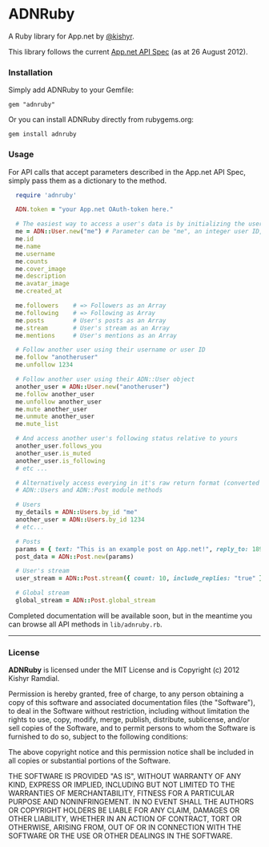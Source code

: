 ADNRuby
=======

A Ruby library for App.net by [@kishyr](https://alpha.app.net/kishyr). 

This library follows the current [App.net API Spec](https://github.com/appdotnet/api-spec) (as at 26 August 2012).  

### Installation

Simply add ADNRuby to your Gemfile:

`gem "adnruby"`

Or you can install ADNRuby directly from rubygems.org:

`gem install adnruby`


### Usage
For API calls that accept parameters described in the App.net API Spec, simply pass them as a dictionary to the method.  

```ruby
  require 'adnruby'

  ADN.token = "your App.net OAuth-token here."

  # The easiest way to access a user's data is by initializing the user as an object
  me = ADN::User.new("me") # Parameter can be "me", an integer user ID, or a username.
  me.id
  me.name
  me.username
  me.counts
  me.cover_image
  me.description
  me.avatar_image
  me.created_at

  me.followers    # => Followers as an Array
  me.following    # => Following as Array
  me.posts        # User's posts as an Array
  me.stream       # User's stream as an Array
  me.mentions     # User's mentions as an Array

  # Follow another user using their username or user ID
  me.follow "anotheruser"  
  me.unfollow 1234

  # Follow another user using their ADN::User object
  another_user = ADN::User.new("anotheruser")
  me.follow another_user
  me.unfollow another_user
  me.mute another_user
  me.unmute another_user
  me.mute_list

  # And access another user's following status relative to yours
  another_user.follows_you
  another_user.is_muted
  another_user.is_following
  # etc ...

  # Alternatively access everying in it's raw return format (converted to a Hash) by accessing the 
  # ADN::Users and ADN::Post module methods

  # Users
  my_details = ADN::Users.by_id "me" 
  another_user = ADN::Users.by_id 1234
  # etc...

  # Posts
  params = { text: "This is an example post on App.net!", reply_to: 189018 }
  post_data = ADN::Post.new(params)

  # User's stream
  user_stream = ADN::Post.stream({ count: 10, include_replies: "true" })

  # Global stream
  global_stream = ADN::Post.global_stream
```

Completed documentation will be available soon, but in the meantime you can browse all API methods in `lib/adnruby.rb`.

---

### License

**ADNRuby** is licensed under the MIT License and is Copyright (c) 2012 Kishyr Ramdial.  

Permission is hereby granted, free of charge, to any person obtaining a copy of this software and associated documentation files (the "Software"), to deal in the Software without restriction, including without limitation the rights to use, copy, modify, merge, publish, distribute, sublicense, and/or sell copies of the Software, and to permit persons to whom the Software is furnished to do so, subject to the following conditions:

The above copyright notice and this permission notice shall be included in all copies or substantial portions of the Software.

THE SOFTWARE IS PROVIDED "AS IS", WITHOUT WARRANTY OF ANY KIND, EXPRESS OR IMPLIED, INCLUDING BUT NOT LIMITED TO THE WARRANTIES OF MERCHANTABILITY, FITNESS FOR A PARTICULAR PURPOSE AND NONINFRINGEMENT. IN NO EVENT SHALL THE AUTHORS OR COPYRIGHT HOLDERS BE LIABLE FOR ANY CLAIM, DAMAGES OR OTHER LIABILITY, WHETHER IN AN ACTION OF CONTRACT, TORT OR OTHERWISE, ARISING FROM, OUT OF OR IN CONNECTION WITH THE SOFTWARE OR THE USE OR OTHER DEALINGS IN THE SOFTWARE.
